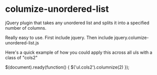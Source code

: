 columize-unordered-list
=======================

jQuery plugin that takes any unordered list and splits it into a specified number of columns. 

Really easy to use. First include jquery. Then include jquery.columize-unordered-list.js

Here's a quick example of how you could apply this across all uls with a class of "cols2"

$(document).ready(function() {
  $('ul.cols2').columnize(2)
});
